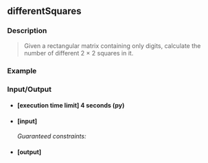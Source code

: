 ## differentSquares

### Description
> Given a rectangular matrix containing only digits, calculate the number of different 2 × 2 squares in it.

### Example

### Input/Output

* #### [execution time limit] 4 seconds (py)

* #### [input]

 	<i>Guaranteed constraints:</i>

* #### [output]
